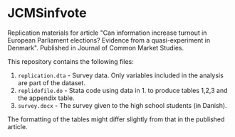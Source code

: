 # JCMSinfvote
Replication materials for article "Can information increase turnout in European Parliament elections? Evidence from a quasi-experiment in Denmark". Published in Journal of Common Market Studies.

This repository contains the following files:

1. `replication.dta` - Survey data. Only variables included in the analysis are part of the dataset. 
2. `replidofile.do` - Stata code using data in 1. to produce tables 1,2,3 and the appendix table.
3. `survey.docx` - The survey given to the high school students (in Danish).


The formatting of the tables might differ slightly from that in the published article.

